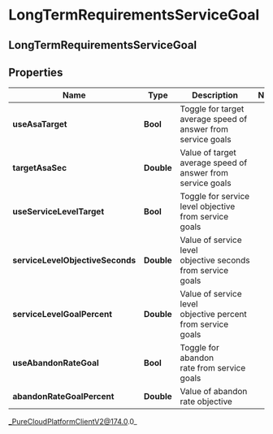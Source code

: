# LongTermRequirementsServiceGoal

## LongTermRequirementsServiceGoal

## Properties

|Name | Type | Description | Notes|
|------------ | ------------- | ------------- | -------------|
| **useAsaTarget** | **Bool** | Toggle for target average speed of answer from service goals | |
| **targetAsaSec** | **Double** | Value of target average speed of answer from service goals | |
| **useServiceLevelTarget** | **Bool** | Toggle for service level objective from service goals | |
| **serviceLevelObjectiveSeconds** | **Double** | Value of service level objective seconds from service goals | |
| **serviceLevelGoalPercent** | **Double** | Value of service level objective percent from service goals | |
| **useAbandonRateGoal** | **Bool** | Toggle for abandon rate from service goals | |
| **abandonRateGoalPercent** | **Double** | Value of abandon rate objective | |



_PureCloudPlatformClientV2@174.0.0_
